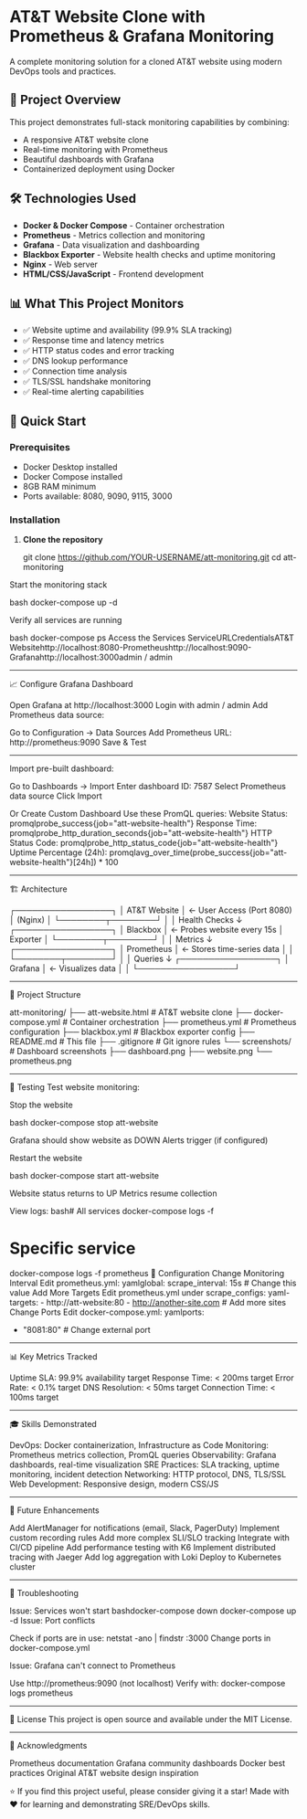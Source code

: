 # AT&T Website Clone with Prometheus & Grafana Monitoring

A complete monitoring solution for a cloned AT&T website using modern DevOps tools and practices.

## 🎯 Project Overview

This project demonstrates full-stack monitoring capabilities by combining:
- A responsive AT&T website clone
- Real-time monitoring with Prometheus
- Beautiful dashboards with Grafana
- Containerized deployment using Docker

## 🛠️ Technologies Used

- **Docker & Docker Compose** - Container orchestration
- **Prometheus** - Metrics collection and monitoring
- **Grafana** - Data visualization and dashboarding
- **Blackbox Exporter** - Website health checks and uptime monitoring
- **Nginx** - Web server
- **HTML/CSS/JavaScript** - Frontend development

## 📊 What This Project Monitors

- ✅ Website uptime and availability (99.9% SLA tracking)
- ✅ Response time and latency metrics
- ✅ HTTP status codes and error tracking
- ✅ DNS lookup performance
- ✅ Connection time analysis
- ✅ TLS/SSL handshake monitoring
- ✅ Real-time alerting capabilities

## 🚀 Quick Start

### Prerequisites

- Docker Desktop installed
- Docker Compose installed
- 8GB RAM minimum
- Ports available: 8080, 9090, 9115, 3000

### Installation

1. **Clone the repository**

   git clone https://github.com/YOUR-USERNAME/att-monitoring.git
   cd att-monitoring


Start the monitoring stack

bash   docker-compose up -d

Verify all services are running

bash   docker-compose ps
Access the Services
ServiceURLCredentialsAT&T Websitehttp://localhost:8080-Prometheushttp://localhost:9090-Grafanahttp://localhost:3000admin / admin

------
📈 Configure Grafana Dashboard

Open Grafana at http://localhost:3000
Login with admin / admin
Add Prometheus data source:

Go to Configuration → Data Sources
Add Prometheus
URL: http://prometheus:9090
Save & Test

------
Import pre-built dashboard:

Go to Dashboards → Import
Enter dashboard ID: 7587
Select Prometheus data source
Click Import

Or Create Custom Dashboard
Use these PromQL queries:
Website Status:
promqlprobe_success{job="att-website-health"}
Response Time:
promqlprobe_http_duration_seconds{job="att-website-health"}
HTTP Status Code:
promqlprobe_http_status_code{job="att-website-health"}
Uptime Percentage (24h):
promqlavg_over_time(probe_success{job="att-website-health"}[24h]) * 100

----------------------

🏗️ Architecture

┌─────────────────┐
│  AT&T Website   │ ← User Access (Port 8080)
│    (Nginx)      │
└────────┬────────┘
         │
         │ Health Checks
         ↓
┌─────────────────┐
│    Blackbox     │ ← Probes website every 15s
│    Exporter     │
└────────┬────────┘
         │
         │ Metrics
         ↓
┌─────────────────┐
│   Prometheus    │ ← Stores time-series data
│                 │
└────────┬────────┘
         │
         │ Queries
         ↓
┌─────────────────┐
│    Grafana      │ ← Visualizes data
│                 │
└─────────────────┘

------

📁 Project Structure

att-monitoring/
├── att-website.html       # AT&T website clone
├── docker-compose.yml     # Container orchestration
├── prometheus.yml         # Prometheus configuration
├── blackbox.yml          # Blackbox exporter config
├── README.md             # This file
├── .gitignore           # Git ignore rules
└── screenshots/         # Dashboard screenshots
    ├── dashboard.png
    ├── website.png
    └── prometheus.png

-------    
🧪 Testing
Test website monitoring:

Stop the website

bash   docker-compose stop att-website

Grafana should show website as DOWN
Alerts trigger (if configured)


Restart the website

bash   docker-compose start att-website

Website status returns to UP
Metrics resume collection

View logs:
bash# All services
docker-compose logs -f

# Specific service
docker-compose logs -f prometheus
🔧 Configuration
Change Monitoring Interval
Edit prometheus.yml:
yamlglobal:
  scrape_interval: 15s  # Change this value
Add More Targets
Edit prometheus.yml under scrape_configs:
yaml- targets:
    - http://att-website:80
    - http://another-site.com  # Add more sites
Change Ports
Edit docker-compose.yml:
yamlports:
  - "8081:80"  # Change external port

------
📊 Key Metrics Tracked

Uptime SLA: 99.9% availability target
Response Time: < 200ms target
Error Rate: < 0.1% target
DNS Resolution: < 50ms target
Connection Time: < 100ms target


-----
🎓 Skills Demonstrated

DevOps: Docker containerization, Infrastructure as Code
Monitoring: Prometheus metrics collection, PromQL queries
Observability: Grafana dashboards, real-time visualization
SRE Practices: SLA tracking, uptime monitoring, incident detection
Networking: HTTP protocol, DNS, TLS/SSL
Web Development: Responsive design, modern CSS/JS


------
🚀 Future Enhancements

 Add AlertManager for notifications (email, Slack, PagerDuty)
 Implement custom recording rules
 Add more complex SLI/SLO tracking
 Integrate with CI/CD pipeline
 Add performance testing with K6
 Implement distributed tracing with Jaeger
 Add log aggregation with Loki
 Deploy to Kubernetes cluster

------
🐛 Troubleshooting

Issue: Services won't start
bashdocker-compose down
docker-compose up -d
Issue: Port conflicts

Check if ports are in use: netstat -ano | findstr :3000
Change ports in docker-compose.yml

Issue: Grafana can't connect to Prometheus

Use http://prometheus:9090 (not localhost)
Verify with: docker-compose logs prometheus


------
📄 License
This project is open source and available under the MIT License.

-----
🙏 Acknowledgments

Prometheus documentation
Grafana community dashboards
Docker best practices
Original AT&T website design inspiration


⭐ If you find this project useful, please consider giving it a star!
Made with ❤️ for learning and demonstrating SRE/DevOps skills.
